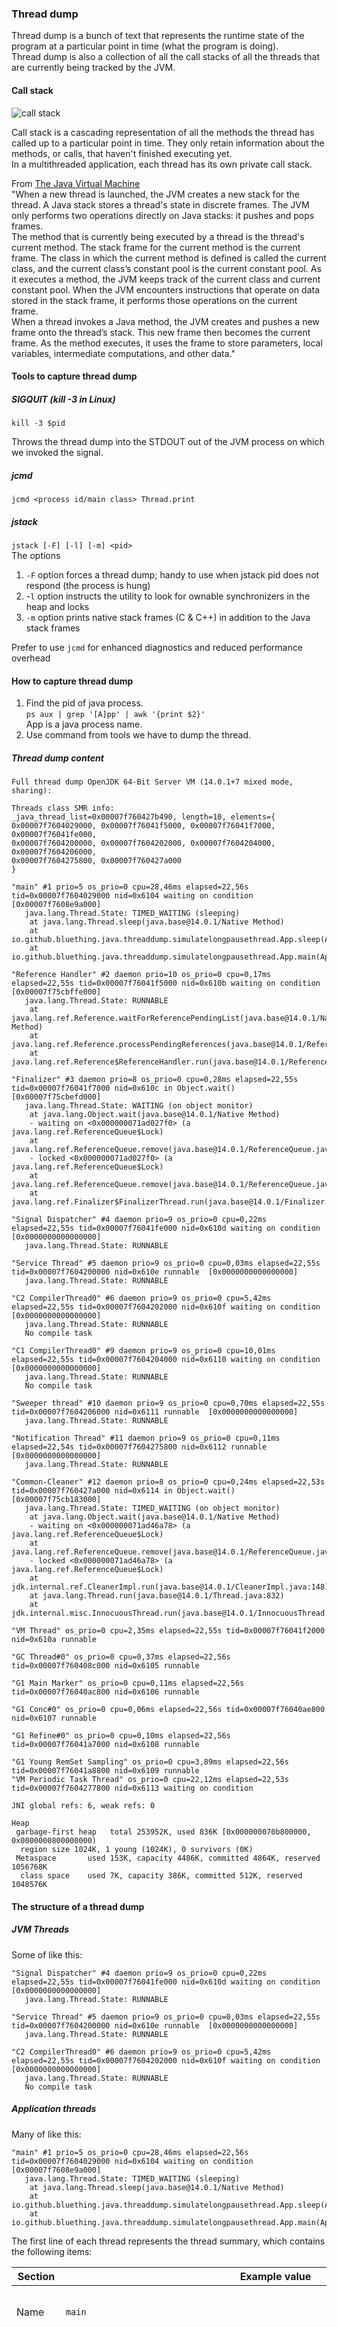 ### Thread dump

Thread dump is a bunch of text that represents the runtime state of the program at a particular point in time (what the program is doing).  
Thread dump is also a collection of all the call stacks of all the threads that are currently being tracked by the JVM.

#### Call stack

![call stack](https://github.com/bluething/learnjava/blob/main/images/callstack.png?raw=true)

Call stack is a cascading representation of all the methods the thread has called up to a particular point in time. They only retain information about the methods, or calls, that haven't finished executing yet.  
In a multithreaded application, each thread has its own private call stack.

From [The Java Virtual Machine](https://www.artima.com/insidejvm/ed2/jvm8.html)  
"When a new thread is launched, the JVM creates a new stack for the thread. A Java stack stores a thread's state in discrete frames. The JVM only performs two operations directly on Java stacks: it pushes and pops frames.  
The method that is currently being executed by a thread is the thread's current method. The stack frame for the current method is the current frame. The class in which the current method is defined is called the current class, and the current class’s constant pool is the current constant pool. As it executes a method, the JVM keeps track of the current class and current constant pool. When the JVM encounters instructions that operate on data stored in the stack frame, it performs those operations on the current frame.  
When a thread invokes a Java method, the JVM creates and pushes a new frame onto the thread’s stack. This new frame then becomes the current frame. As the method executes, it uses the frame to store parameters, local variables, intermediate computations, and other data."

#### Tools to capture thread dump

##### SIGQUIT (kill -3 in Linux)

`kill -3 $pid`

Throws the thread dump into the STDOUT out of the JVM process on which we invoked the signal.

##### jcmd

`jcmd <process id/main class> Thread.print`

##### jstack

`jstack [-F] [-l] [-m] <pid>`  
The options  
1. `-F` option forces a thread dump; handy to use when jstack pid does not respond (the process is hung)  
2. -`l` option instructs the utility to look for ownable synchronizers in the heap and locks  
3. `-m` option prints native stack frames (C & C++) in addition to the Java stack frames

Prefer to use `jcmd` for enhanced diagnostics and reduced performance overhead

#### How to capture thread dump

1. Find the pid of java process.  
   `ps aux | grep '[A]pp' | awk '{print $2}'`  
   App is a java process name.
2. Use command from tools we have to dump the thread.

##### Thread dump content

```text
Full thread dump OpenJDK 64-Bit Server VM (14.0.1+7 mixed mode, sharing):

Threads class SMR info:
_java_thread_list=0x00007f760427b490, length=10, elements={
0x00007f7604029000, 0x00007f76041f5000, 0x00007f76041f7000, 0x00007f76041fe000,
0x00007f7604200000, 0x00007f7604202000, 0x00007f7604204000, 0x00007f7604206000,
0x00007f7604275800, 0x00007f760427a000
}

"main" #1 prio=5 os_prio=0 cpu=28,46ms elapsed=22,56s tid=0x00007f7604029000 nid=0x6104 waiting on condition  [0x00007f7608e9a000]
   java.lang.Thread.State: TIMED_WAITING (sleeping)
	at java.lang.Thread.sleep(java.base@14.0.1/Native Method)
	at io.github.bluething.java.threaddump.simulatelongpausethread.App.sleep(App.java:12)
	at io.github.bluething.java.threaddump.simulatelongpausethread.App.main(App.java:7)

"Reference Handler" #2 daemon prio=10 os_prio=0 cpu=0,17ms elapsed=22,55s tid=0x00007f76041f5000 nid=0x610b waiting on condition  [0x00007f75cbffe000]
   java.lang.Thread.State: RUNNABLE
	at java.lang.ref.Reference.waitForReferencePendingList(java.base@14.0.1/Native Method)
	at java.lang.ref.Reference.processPendingReferences(java.base@14.0.1/Reference.java:241)
	at java.lang.ref.Reference$ReferenceHandler.run(java.base@14.0.1/Reference.java:213)

"Finalizer" #3 daemon prio=8 os_prio=0 cpu=0,28ms elapsed=22,55s tid=0x00007f76041f7000 nid=0x610c in Object.wait()  [0x00007f75cbefd000]
   java.lang.Thread.State: WAITING (on object monitor)
	at java.lang.Object.wait(java.base@14.0.1/Native Method)
	- waiting on <0x000000071ad027f0> (a java.lang.ref.ReferenceQueue$Lock)
	at java.lang.ref.ReferenceQueue.remove(java.base@14.0.1/ReferenceQueue.java:155)
	- locked <0x000000071ad027f0> (a java.lang.ref.ReferenceQueue$Lock)
	at java.lang.ref.ReferenceQueue.remove(java.base@14.0.1/ReferenceQueue.java:176)
	at java.lang.ref.Finalizer$FinalizerThread.run(java.base@14.0.1/Finalizer.java:170)

"Signal Dispatcher" #4 daemon prio=9 os_prio=0 cpu=0,22ms elapsed=22,55s tid=0x00007f76041fe000 nid=0x610d waiting on condition  [0x0000000000000000]
   java.lang.Thread.State: RUNNABLE

"Service Thread" #5 daemon prio=9 os_prio=0 cpu=0,03ms elapsed=22,55s tid=0x00007f7604200000 nid=0x610e runnable  [0x0000000000000000]
   java.lang.Thread.State: RUNNABLE

"C2 CompilerThread0" #6 daemon prio=9 os_prio=0 cpu=5,42ms elapsed=22,55s tid=0x00007f7604202000 nid=0x610f waiting on condition  [0x0000000000000000]
   java.lang.Thread.State: RUNNABLE
   No compile task

"C1 CompilerThread0" #9 daemon prio=9 os_prio=0 cpu=10,01ms elapsed=22,55s tid=0x00007f7604204000 nid=0x6110 waiting on condition  [0x0000000000000000]
   java.lang.Thread.State: RUNNABLE
   No compile task

"Sweeper thread" #10 daemon prio=9 os_prio=0 cpu=0,70ms elapsed=22,55s tid=0x00007f7604206000 nid=0x6111 runnable  [0x0000000000000000]
   java.lang.Thread.State: RUNNABLE

"Notification Thread" #11 daemon prio=9 os_prio=0 cpu=0,11ms elapsed=22,54s tid=0x00007f7604275800 nid=0x6112 runnable  [0x0000000000000000]
   java.lang.Thread.State: RUNNABLE

"Common-Cleaner" #12 daemon prio=8 os_prio=0 cpu=0,24ms elapsed=22,53s tid=0x00007f760427a000 nid=0x6114 in Object.wait()  [0x00007f75cb183000]
   java.lang.Thread.State: TIMED_WAITING (on object monitor)
	at java.lang.Object.wait(java.base@14.0.1/Native Method)
	- waiting on <0x000000071ad46a78> (a java.lang.ref.ReferenceQueue$Lock)
	at java.lang.ref.ReferenceQueue.remove(java.base@14.0.1/ReferenceQueue.java:155)
	- locked <0x000000071ad46a78> (a java.lang.ref.ReferenceQueue$Lock)
	at jdk.internal.ref.CleanerImpl.run(java.base@14.0.1/CleanerImpl.java:148)
	at java.lang.Thread.run(java.base@14.0.1/Thread.java:832)
	at jdk.internal.misc.InnocuousThread.run(java.base@14.0.1/InnocuousThread.java:134)

"VM Thread" os_prio=0 cpu=2,35ms elapsed=22,55s tid=0x00007f76041f2000 nid=0x610a runnable  

"GC Thread#0" os_prio=0 cpu=0,37ms elapsed=22,56s tid=0x00007f760408c000 nid=0x6105 runnable  

"G1 Main Marker" os_prio=0 cpu=0,11ms elapsed=22,56s tid=0x00007f76040ac800 nid=0x6106 runnable  

"G1 Conc#0" os_prio=0 cpu=0,06ms elapsed=22,56s tid=0x00007f76040ae800 nid=0x6107 runnable  

"G1 Refine#0" os_prio=0 cpu=0,10ms elapsed=22,56s tid=0x00007f76041a7000 nid=0x6108 runnable  

"G1 Young RemSet Sampling" os_prio=0 cpu=3,89ms elapsed=22,56s tid=0x00007f76041a8800 nid=0x6109 runnable  
"VM Periodic Task Thread" os_prio=0 cpu=22,12ms elapsed=22,53s tid=0x00007f7604277800 nid=0x6113 waiting on condition  

JNI global refs: 6, weak refs: 0

Heap
 garbage-first heap   total 253952K, used 836K [0x000000070b800000, 0x0000000800000000)
  region size 1024K, 1 young (1024K), 0 survivors (0K)
 Metaspace       used 153K, capacity 4486K, committed 4864K, reserved 1056768K
  class space    used 7K, capacity 386K, committed 512K, reserved 1048576K
```

#### The structure of a thread dump

##### JVM Threads

Some of like this:
```text
"Signal Dispatcher" #4 daemon prio=9 os_prio=0 cpu=0,22ms elapsed=22,55s tid=0x00007f76041fe000 nid=0x610d waiting on condition  [0x0000000000000000]
   java.lang.Thread.State: RUNNABLE

"Service Thread" #5 daemon prio=9 os_prio=0 cpu=0,03ms elapsed=22,55s tid=0x00007f7604200000 nid=0x610e runnable  [0x0000000000000000]
   java.lang.Thread.State: RUNNABLE

"C2 CompilerThread0" #6 daemon prio=9 os_prio=0 cpu=5,42ms elapsed=22,55s tid=0x00007f7604202000 nid=0x610f waiting on condition  [0x0000000000000000]
   java.lang.Thread.State: RUNNABLE
   No compile task
```

##### Application threads

Many of like this:
```text
"main" #1 prio=5 os_prio=0 cpu=28,46ms elapsed=22,56s tid=0x00007f7604029000 nid=0x6104 waiting on condition  [0x00007f7608e9a000]
   java.lang.Thread.State: TIMED_WAITING (sleeping)
	at java.lang.Thread.sleep(java.base@14.0.1/Native Method)
	at io.github.bluething.java.threaddump.simulatelongpausethread.App.sleep(App.java:12)
	at io.github.bluething.java.threaddump.simulatelongpausethread.App.main(App.java:7)
```

The first line of each thread represents the thread summary, which contains the following items:

Section | Example value | Description |  
--- | --- | --- |
Name | `main` | Human-readable name of the thread.  
Id | `#1` | A unique ID associated with each Thread object. This number is generated, starting at 1, for all threads in the system. Each time a Thread object is created, the sequence number is incremented and then assigned to the newly created Thread.  
Daemon status | `daemon` | A tag denoting if the thread is a daemon thread. If the thread is a daemon, this tag will be present; if the thread is a non-daemon thread, no tag will be present.  
Thread Priority | `prio=5` | The numeric priority of the Java thread. Note that this does not necessarily correspond to the priority of the OS thread to with the Java thread is dispatched. Usually highly platform-dependent.
OS Thread priority | `os_prio=0` | The OS thread priority. This priority can differ from the Java thread priority and corresponds to the OS thread on which the Java thread is dispatched.  
Thread address | `tid=0x00007f7604029000` | The address of the Java thread. This address represents the pointer address of the Java Native Interface (JNI) native Thread object (the C++ Thread object that backs the Java thread through the JNI).  
OS Thread Id | `nid=0x6104` | The unique ID of the OS thread to which the Java Thread is mapped. We use this to correlate JVM threads to actual OS threads.  
Status | `waiting on condition` | A human-readable string depicting the current status of the thread.  
Last Known Java Stack Pointer | `[0x00007f7608e9a000]` | The last known Stack Pointer (SP) for the stack associated with the thread. This value is supplied using native C++ code and is interlaced with the Java Thread class using the JNI. For simple thread dumps, this information may not be useful, but for more complex diagnostics, this SP value can be used to trace lock acquisition through a program.  
Thread state | `java.lang.Thread.State: TIMED_WAITING (sleeping)` | See [thread state](https://github.com/bluething/learnjava/tree/main/javathreadmodel#thread-state). The state should always be considered in correlation to the thread stack trace, or at least the last action in the thread stack trace.
Stack trace | `at java.lang.Thread.sleep(java.base@14.0.1/Native Method) at io.github.bluething.java.threaddump.simulatelongpausethread.App.sleep(App.java:12)` | What is happening with our application.

The format may vary slightly between platforms. This means that taking a thread dump using the SIGQUIT signal may produce a slightly different format than using jstack, for example. The format of the thread dump can also vary between different JVM implementations.

##### Heap report

At the end of the dump, we'll see there are several additional threads performing background operations such as Garbage Collection (GC) or object termination:
```text
"G1 Young RemSet Sampling" os_prio=0 cpu=3,89ms elapsed=22,56s tid=0x00007f76041a8800 nid=0x6109 runnable  
"VM Periodic Task Thread" os_prio=0 cpu=22,12ms elapsed=22,53s tid=0x00007f7604277800 nid=0x6113 waiting on condition  

JNI global refs: 6, weak refs: 0

Heap
 garbage-first heap   total 253952K, used 836K [0x000000070b800000, 0x0000000800000000)
  region size 1024K, 1 young (1024K), 0 survivors (0K)
 Metaspace       used 153K, capacity 4486K, committed 4864K, reserved 1056768K
  class space    used 7K, capacity 386K, committed 512K, reserved 1048576K
```

#### Thread state in thread dump summary

##### NEW

Rarely appear on thread dumps.

##### RUNNABLE

Watch out for Native Methods!  
It's a black boxes that usually provide specific low-level functionality. When a Java thread is busy invoking one of these, it's not running Java code. It's usually running some precompiled native machine code that ships with the JVM installation.  
See what the native method is supposed to be doing.

##### BLOCKED

The thread that is waiting to be able to acquire a monitor lock, or in other words, to acquire a monitor.

##### WAITING

There are a few standardized APIs in Java that will make a thread transition into this state, such as `Object.wait` and `LockSupport.park`.  
Other example is `ThreadPoolExecutor` class, which has a work queue that stores tasks that need to be executed.

##### TIMED_WAITING

Some of the APIs that will make a thread transition into this state are `Thread.sleep`, which is quite popular, and `LockSupport.parkNanos`.

##### TERMINATED

Rarely appear on thread dumps.

#### Performance issues: a filesystem congestion

How Java deal with file?  
Java -> Java Native Interface -> C/C++ code  
Watch out for Native Methods!

A stagnating thread is a stuck thread. The staktrace thread isn't changing at all over time.

A file system bottleneck happens when the application is more I/O bound than it hopes to be.

Find more about this [here](https://github.com/bluething/learnjava/tree/main/threaddump/simulateiocongestion)

#### Connection pool deadlock

A deadlock is a situation where two processes are both blocked by each other, and they're both waiting for each other at the same time.  
See sample code [here](https://github.com/bluething/learnjava/tree/main/javathreadmodel/src/main/java/io/github/bluething/java/threadmodel/deadlock)

Connection pool can be defined by a managed, synchronized data structure from which different processes inside our application can borrow a resource such as a connection that they can later use for outbound communication and then "return" that resource once they no longer need it.  
What the problem? Imagine we need more parallel connections than the amount of connections you have in the pool, we will end up exhausting our connection pool.  
The symptoms could vary from a barely noticeable performance degradation to a completely unresponsive procedure inside our application, or an application that's unresponsive altogether.

See sample code [here](https://github.com/bluething/learnjava/tree/main/threaddump/simulateconnectionpooldeadlock)

#### Read more

[JVM Stacks and Stack Frames](https://alvinalexander.com/scala/fp-book/recursion-jvm-stacks-stack-frames/)